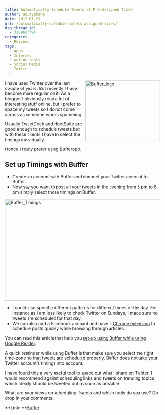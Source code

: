 ```yaml
---
title: Automatically Schedule Tweets at Pre-Assigned Times
author: adityakane
date: 2012-01-21
url: /automatically-schedule-tweets-assigned-times/
dsq_thread_id:
  - 3189687794
categories:
  - Reviews
tags:
  - Apps
  - Internet
  - Online Tools
  - Social Media
  - Twitter
---
```

[<img class="wp-image-50604" style="padding-left: 0px;padding-right: 0px;float: right;padding-top: 0px;border: 0px" src="http://cdn.devilsworkshop.org/files/2012/01/Buffer_logo_thumb.png" alt="Buffer_logo" width="242" height="197" align="right" border="0" />][1]I have used Twitter over the last couple of years. But recently I have become more regular on it. As a blogger I obviously read a lot of interesting stuff online, but I prefer to space my tweets so I do not come across as someone who is spamming.

Usually TweetDeck and HootSuite are good enough to schedule tweets but with these clients I have to select the timings individually.

Hence I really prefer using Bufferapp.

## Set up Timings with Buffer

  * Create an account with Buffer and connect your Twitter account to Buffer.
  * Now say you want to post all your tweets in the evening from 6 pm to 8 pm simply select those timings on Buffer.

[<img style="padding-left: 0px;padding-right: 0px;padding-top: 0px;border: 0px" src="http://cdn.devilsworkshop.org/files/2012/01/Buffer_Timings_thumb.png" alt="Buffer_Timings" width="570" height="331" border="0" />][2]

  * I could also specific different patterns for different times of the day. For instance as I am less likely to check Twitter on Sundays, I made sure no tweets are scheduled for that day.
  * We can also add a Facebook account and have a <a href="https://chrome.google.com/webstore/detail/noojglkidnpfjbincgijbaiedldjfbhh" onclick="_gaq.push(['_trackEvent', 'outbound-article', 'https://chrome.google.com/webstore/detail/noojglkidnpfjbincgijbaiedldjfbhh', 'Chrome extension']);" >Chrome extension</a> to schedule posts quickly while browsing through articles.

You can read this article that help you [set-up using Buffer while using Google Reader][3].

A quick reminder while using Buffer is that make sure you select the right time-zone so that tweets are scheduled properly. Buffer does not take your Twitter account’s timings into account.

I have found this a very useful tool to space out what I share on Twitter. I would recommend against scheduling links and tweets on trending topics which ideally should be tweeted out as soon as possible.

What are your views on scheduling Tweets and which tools do you use? Do drop in your comments.

**Link: **<a href="http://bufferapp.com" onclick="_gaq.push(['_trackEvent', 'outbound-article', 'http://bufferapp.com', 'Buffer']);" >Buffer</a>

 [1]: http://cdn.devilsworkshop.org/files/2012/01/Buffer_logo.png
 [2]: http://cdn.devilsworkshop.org/files/2012/01/Buffer_Timings.png
 [3]: http://devilsworkshop.org/3-tricks-schedule-tweets-google-reader/
